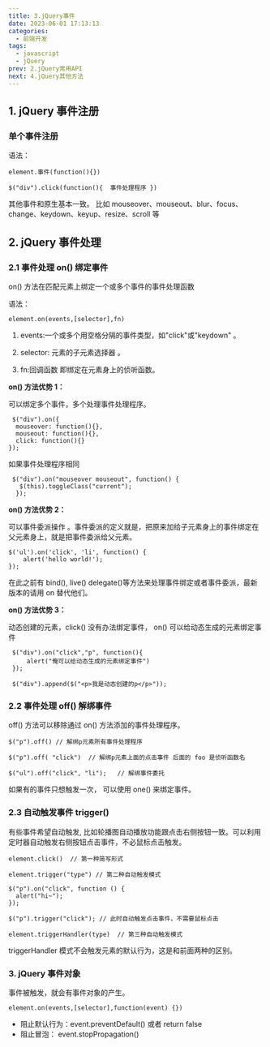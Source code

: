 ```yaml
---
title: 3.jQuery事件
date: 2023-06-01 17:13:13
categories:
  - 前端开发
tags:
  - javascript
  - jQuery
prev: 2.jQuery常用API
next: 4.jQuery其他方法
---
```


## 1. jQuery 事件注册

### 单个事件注册

语法：

```
element.事件(function(){})
```

```
$("div").click(function(){  事件处理程序 })
```

其他事件和原生基本一致。
比如 mouseover、mouseout、blur、focus、change、keydown、keyup、resize、scroll 等

## 2. jQuery 事件处理

### 2.1 事件处理 on() 绑定事件

on() 方法在匹配元素上绑定一个或多个事件的事件处理函数

语法：

```
element.on(events,[selector],fn)
```

1. events:一个或多个用空格分隔的事件类型，如"click"或"keydown" 。

2. selector: 元素的子元素选择器 。

3. fn:回调函数 即绑定在元素身上的侦听函数。

**on() 方法优势 1：**

可以绑定多个事件，多个处理事件处理程序。

```
 $("div").on({
  mouseover: function(){},
  mouseout: function(){},
  click: function(){}
});
```

如果事件处理程序相同

```
 $("div").on("mouseover mouseout", function() {
   $(this).toggleClass("current");
  });
```

**on() 方法优势 2：**

可以事件委派操作 。事件委派的定义就是，把原来加给子元素身上的事件绑定在父元素身上，就是把事件委派给父元素。

```
$('ul').on('click', 'li', function() {
    alert('hello world!');
});
```

在此之前有 bind(), live() delegate()等方法来处理事件绑定或者事件委派，最新版本的请用 on 替代他们。

**on() 方法优势 3：**

动态创建的元素，click() 没有办法绑定事件， on() 可以给动态生成的元素绑定事件

```
 $("div").on("click","p", function(){
     alert("俺可以给动态生成的元素绑定事件")
 });
```

```
 $("div").append($("<p>我是动态创建的p</p>"));
```

### 2.2 事件处理 off() 解绑事件

off() 方法可以移除通过 on() 方法添加的事件处理程序。

```
$("p").off() // 解绑p元素所有事件处理程序

$("p").off( "click")  // 解绑p元素上面的点击事件 后面的 foo 是侦听函数名

$("ul").off("click", "li");   // 解绑事件委托
```

如果有的事件只想触发一次， 可以使用 one() 来绑定事件。

### 2.3 自动触发事件 trigger()

有些事件希望自动触发, 比如轮播图自动播放功能跟点击右侧按钮一致。可以利用定时器自动触发右侧按钮点击事件，不必鼠标点击触发。

```
element.click()  // 第一种简写形式
```

```
element.trigger("type") // 第二种自动触发模式
```

```
$("p").on("click", function () {
  alert("hi~");
});

$("p").trigger("click"); // 此时自动触发点击事件，不需要鼠标点击
```

```
element.triggerHandler(type)  // 第三种自动触发模式
```

triggerHandler 模式不会触发元素的默认行为，这是和前面两种的区别。

### 3. jQuery 事件对象

事件被触发，就会有事件对象的产生。

```
element.on(events,[selector],function(event) {})
```

- 阻止默认行为：event.preventDefault() 或者 return false
- 阻止冒泡： event.stopPropagation()
